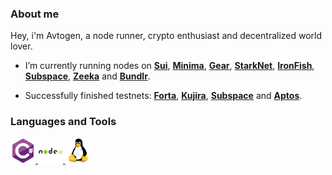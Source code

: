 ### About me

Hey, i'm Avtogen, a node runner, crypto enthusiast and decentralized world lover.

- I’m currently running nodes on [**Sui**](https://twitter.com/Mysten_Labs), [**Minima**](https://twitter.com/Minima_Global), [**Gear**](https://twitter.com/gear_techs), [**StarkNet**](https://twitter.com/StarkWareLtd), [**IronFish**](https://twitter.com/ironfishcrypto), [**Subspace**](https://twitter.com/NetworkSubspace), [**Zeeka**](https://twitter.com/ZeekaKv) and [**Bundlr**](https://twitter.com/BundlrNetwork).

- Successfully finished testnets: [**Forta**](https://twitter.com/FortaNetwork), [**Kujira**](https://twitter.com/TeamKujira), [**Subspace**](https://twitter.com/NetworkSubspace) and [**Aptos**](https://twitter.com/Aptos_Network).

### Languages and Tools
<p align="left"> <a href="https://www.w3schools.com/cs/" target="_blank" rel="noreferrer"> <img src="https://raw.githubusercontent.com/devicons/devicon/master/icons/csharp/csharp-original.svg" alt="csharp" width="40" height="40"/> </a> <a href="https://nodejs.org" target="_blank" rel="noreferrer"> <img src="https://raw.githubusercontent.com/devicons/devicon/master/icons/nodejs/nodejs-original-wordmark.svg" alt="nodejs" width="40" height="40"/> </a> <a href="https://www.linux.org/" target="_blank" rel="noreferrer"> <img src="https://raw.githubusercontent.com/devicons/devicon/master/icons/linux/linux-original.svg" alt="linux" width="40" height="40"/> </a>
